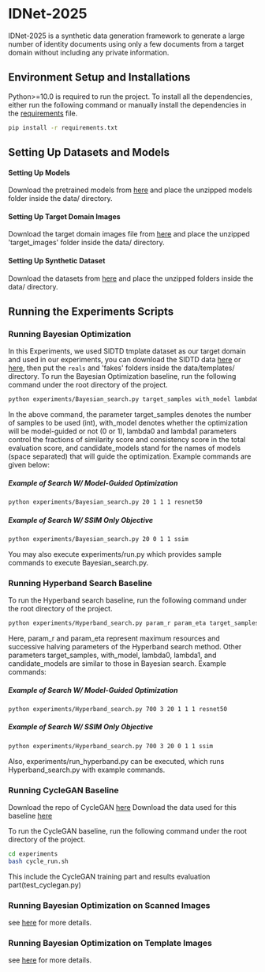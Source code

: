 # IDNet-2025
IDNet-2025 is a synthetic data generation framework to generate a large number of identity documents using only a few documents from a target domain without including any private information.

## Environment Setup and Installations
Python>=10.0 is required to run the project. To install all the dependencies, either run the following command or manually install the dependencies in the [requirements](/requirements.txt) file.
```bash
pip install -r requirements.txt
```


## Setting Up Datasets and Models
#### Setting Up Models
Download the pretrained models from [here](https://huggingface.co/datasets/cactuslab/IDNet-2025/blob/main/models.tar.gz) and place the unzipped models folder inside the data/ directory.

#### Setting Up Target Domain Images
Download the target domain images file from [here](https://drive.google.com/file/d/1iqZ0rDuO0GSkc3Osrr7V_--JbvPOky5X/view?usp=sharing) and place the unzipped 'target_images' folder inside the data/ directory.

#### Setting Up Synthetic Dataset
Download the datasets from [here](https://huggingface.co/datasets/cactuslab/IDNet-2025) and place the unzipped folders inside the data/ directory.


## Running the Experiments Scripts

### Running Bayesian Optimization
In this Experiments, we used SIDTD tmplate dataset as our target domain and used in our experiments, you can download the SIDTD data [here](https://github.com/Oriolrt/SIDTD_Dataset/tree/main/SIDTD/data/DataLoader#run-example) or [here](https://tc11.cvc.uab.es/datasets/SIDTD_1/), then put the `reals` and 'fakes' folders inside the data/templates/ directory. 
To run the Bayesian Optimization baseline, run the following command under the root directory of the project.
```bash
python experiments/Bayesian_search.py target_samples with_model lambda0 lambda1 candidate_models
```
In the above command, the parameter target_samples denotes the number of samples to be used (int), with_model denotes whether the optimization will be model-guided or not (0 or 1), lambda0 and lambda1 parameters control the fractions of similarity score and consistency score in the total evaluation score, and candidate_models stand for the names of models (space separated) that will guide the optimization. Example commands are given below:
##### Example of Search W/ Model-Guided Optimization
```bash
python experiments/Bayesian_search.py 20 1 1 1 resnet50
```
##### Example of Search W/ SSIM Only Objective
```bash
python experiments/Bayesian_search.py 20 0 1 1 ssim
```
You may also execute experiments/run.py which provides sample commands to execute Bayesian_search.py.


### Running Hyperband Search Baseline
To run the Hyperband search baseline, run the following command under the root directory of the project.
```bash
python experiments/Hyperband_search.py param_r param_eta target_samples with_model lambda0 lambda1 candidate_models
```
Here, param_r and param_eta represent maximum resources and successive halving parameters of the Hyperband search method. Other parameters target_samples, with_model, lambda0, lambda1, and candidate_models are similar to those in Bayesian search. Example commands:
##### Example of Search W/ Model-Guided Optimization
```bash
python experiments/Hyperband_search.py 700 3 20 1 1 1 resnet50
```
##### Example of Search W/ SSIM Only Objective
```bash
python experiments/Hyperband_search.py 700 3 20 0 1 1 ssim
```
Also, experiments/run_hyperband.py can be executed, which runs Hyperband_search.py with example commands.


### Running CycleGAN Baseline
Download the repo of CycleGAN [here](https://github.com/junyanz/pytorch-CycleGAN-and-pix2pix.git)
Download the data used for this baseline [here](https://drive.google.com/file/d/1tPArY3u3PpSW8IgWtqjnASymyb-iEgFR/view?usp=sharing)

To run the CycleGAN baseline, run the following command under the root directory of the project.
```bash
cd experiments
bash cycle_run.sh
```
This include the CycleGAN training part and results evaluation part(test_cyclegan.py)


### Running Bayesian Optimization on Scanned Images
see [here](https://github.com/asu-cactus/IDNet-2025/tree/master/scanned_image#bayesian-optimization-for-scanned-image-processing) for more details.


### Running Bayesian Optimization on Template Images
see [here](https://github.com/asu-cactus/IDNet-2025/tree/master/template_image#bayesian-optimization-for-template-image-processing) for more details.
